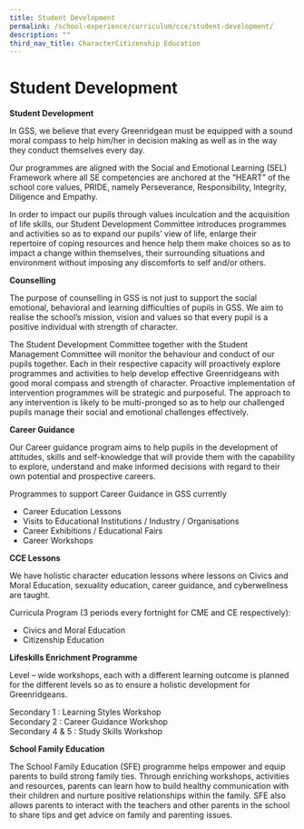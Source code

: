 ```yaml
---
title: Student Development
permalink: /school-experience/curriculum/cce/student-development/
description: ""
third_nav_title: CharacterCitizenship Education
---
```

# **Student Development**

**Student Development**  

In GSS, we believe that every Greenridgean must be equipped with a sound moral compass to help him/her in decision making as well as in the way they conduct themselves every day.

Our programmes are aligned with the Social and Emotional Learning (SEL) Framework where all SE competencies are anchored at the “HEART” of the school core values, PRIDE, namely Perseverance, Responsibility, Integrity, Diligence and Empathy.

In order to impact our pupils through values inculcation and the acquisition of life skills, our Student Development Committee introduces programmes and activities so as to expand our pupils’ view of life, enlarge their repertoire of coping resources and hence help them make choices so as to impact a change within themselves, their surrounding situations and environment without imposing any discomforts to self and/or others.

**Counselling**

The purpose of counselling in GSS is not just to support the social emotional, behavioral and learning difficulties of pupils in GSS. We aim to realise the school’s mission, vision and values so that every pupil is a positive individual with strength of character.

The Student Development Committee together with the Student Management Committee will monitor the behaviour and conduct of our pupils together. Each in their respective capacity will proactively explore programmes and activities to help develop effective Greenridgeans with good moral compass and strength of character. Proactive implementation of intervention programmes will be strategic and purposeful. The approach to any intervention is likely to be multi-pronged so as to help our challenged pupils manage their social and emotional challenges effectively.

**Career Guidance**

Our Career guidance program aims to help pupils in the development of attitudes, skills and self-knowledge that will provide them with the capability to explore, understand and make informed decisions with regard to their own potential and prospective careers.

Programmes to support Career Guidance in GSS currently

*   Career Education Lessons
*   Visits to Educational Institutions / Industry / Organisations
*   Career Exhibitions / Educational Fairs
*   Career Workshops

**CCE Lessons**

We have holistic character education lessons where lessons on Civics and Moral Education, sexuality education, career guidance, and cyberwellness are taught.

Curricula Program (3 periods every fortnight for CME and CE respectively):

*   Civics and Moral Education
*   Citizenship Education

**Lifeskills Enrichment Programme**

Level – wide workshops, each with a different learning outcome is planned for the different levels so as to ensure a holistic development for Greenridgeans.

Secondary 1 : Learning Styles Workshop    
Secondary 2 : Career Guidance Workshop   
Secondary 4 & 5 : Study Skills Workshop

**School Family Education**

The School Family Education (SFE) programme helps empower and equip parents to build strong family ties. Through enriching workshops, activities and resources, parents can learn how to build healthy communication with their children and nurture positive relationships within the family. SFE also allows parents to interact with the teachers and other parents in the school to share tips and get advice on family and parenting issues.